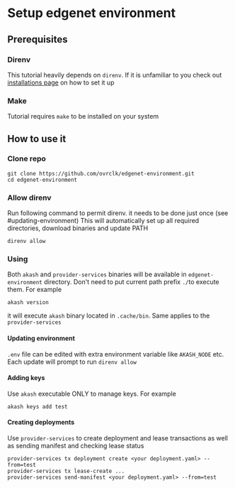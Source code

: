 # Setup edgenet environment

## Prerequisites
### Direnv
This tutorial heavily depends on `direnv`. If it is unfamiliar to you check out [installations page](https://direnv.net/docs/installation.html) on how to set it up

### Make
Tutorial requires `make` to be installed on your system

## How to use it

### Clone repo
```shell
git clone https://github.com/ovrclk/edgenet-environment.git
cd edgenet-environment
```

### Allow direnv
Run following command to permit direnv. it needs to be done just once (see #updating-environment)
This will automatically set up all required directories, download binaries and update PATH

```
direnv allow
```

### Using

Both `akash` and `provider-services` binaries will be available in `edgenet-environment` directory. Don't need to put current path prefix `./`to execute them. For example
```shell
akash version
```

it will execute `akash` binary located in `.cache/bin`. Same applies to the `provider-services`

#### Updating environment

`.env` file can be edited with extra environment variable like `AKASH_NODE` etc.
Each update will prompt to run `direnv allow`

#### Adding keys

Use `akash` executable ONLY to manage keys. For example
```shell
akash keys add test
```

#### Creating deployments

Use `provider-services` to create deployment and lease transactions as well as sending manifest and checking lease status

```shell
provider-services tx deployment create <your deployment.yaml> --from=test
provider-services tx lease-create ...
provider-services send-manifest <your deployment.yaml> --from=test
```

